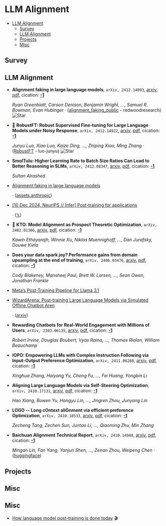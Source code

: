 # LLM Alignment

- [LLM Alignment](#llm-alignment) 
  - [Survey](#survey)
  - [LLM Alignment](#llm-alignment-1)
  - [Projects](#projects)
  - [Misc](#misc)


## Survey


## LLM Alignment

- **Alignment faking in large language models**, `arXiv, 2412.14093`, [arxiv](http://arxiv.org/abs/2412.14093v2), [pdf](http://arxiv.org/pdf/2412.14093v2.pdf), cication: [**-1**](None) 

	 *Ryan Greenblatt, Carson Denison, Benjamin Wright, ..., Samuel R. Bowman, Evan Hubinger* · ([alignment_faking_public](https://github.com/redwoodresearch/alignment_faking_public) - redwoodresearch) ![Star](https://img.shields.io/github/stars/redwoodresearch/alignment_faking_public.svg?style=social&label=Star)
- 🌟 **RobustFT: Robust Supervised Fine-tuning for Large Language Models under 
  Noisy Response**, `arXiv, 2412.14922`, [arxiv](http://arxiv.org/abs/2412.14922v1), [pdf](http://arxiv.org/pdf/2412.14922v1.pdf), cication: [**-1**](None) 

	 *Junyu Luo, Xiao Luo, Kaize Ding, ..., Zhiping Xiao, Ming Zhang* · ([RobustFT](https://github.com/luo-junyu/RobustFT) - luo-junyu) ![Star](https://img.shields.io/github/stars/luo-junyu/RobustFT.svg?style=social&label=Star)
- **SmolTulu: Higher Learning Rate to Batch Size Ratios Can Lead to Better 
  Reasoning in SLMs**, `arXiv, 2412.08347`, [arxiv](http://arxiv.org/abs/2412.08347v1), [pdf](http://arxiv.org/pdf/2412.08347v1.pdf), cication: [**-1**](None) 

	 *Sultan Alrashed*
- [Alignment faking in large language models](https://www.anthropic.com/research/alignment-faking) 

	 · ([assets.anthropic](https://assets.anthropic.com/m/983c85a201a962f/original/Alignment-Faking-in-Large-Language-Models-full-paper.pdf))
- [[10 Dec 2024, NeurIPS // Infer] Post-training for applications](https://docs.google.com/presentation/d/1LWHbtz74GwKSGYZKyBVUtcyvp8lgYOi5EVpMnVDXBPs/edit) 

	 · ([𝕏](https://x.com/natolambert/status/1866197250239541350))
- 🌟 **KTO: Model Alignment as Prospect Theoretic Optimization**, `arXiv, 2402.01306`, [arxiv](http://arxiv.org/abs/2402.01306v4), [pdf](http://arxiv.org/pdf/2402.01306v4.pdf), cication: [**-1**](None) 

	 *Kawin Ethayarajh, Winnie Xu, Niklas Muennighoff, ..., Dan Jurafsky, Douwe Kiela*
- **Does your data spark joy? Performance gains from domain upsampling at 
  the end of training**, `arXiv, 2406.03476`, [arxiv](http://arxiv.org/abs/2406.03476v1), [pdf](http://arxiv.org/pdf/2406.03476v1.pdf), cication: [**-1**](None) 

	 *Cody Blakeney, Mansheej Paul, Brett W. Larsen, ..., Sean Owen, Jonathan Frankle*
- [Meta’s Post-Training Pipeline for Llama 3.1](https://medium.com/@jkabrit/metas-post-training-pipeline-for-llama-3-1-e6777801c0a1) 
- [WizardArena: Post-training Large Language Models via Simulated Offline Chatbot Aren](https://openreview.net/forum?id=VHva3d836i) 

	 · ([arxiv](https://arxiv.org/abs/2407.10627v1))
- **Rewarding Chatbots for Real-World Engagement with Millions of Users**, `arXiv, 2303.06135`, [arxiv](http://arxiv.org/abs/2303.06135v2), [pdf](http://arxiv.org/pdf/2303.06135v2.pdf), cication: [**-1**](None) 

	 *Robert Irvine, Douglas Boubert, Vyas Raina, ..., Thomas Rialan, William Beauchamp*
- **IOPO: Empowering LLMs with Complex Instruction Following via 
  Input-Output Preference Optimization**, `arXiv, 2411.06208`, [arxiv](http://arxiv.org/abs/2411.06208v1), [pdf](http://arxiv.org/pdf/2411.06208v1.pdf), cication: [**-1**](None) 

	 *Xinghua Zhang, Haiyang Yu, Cheng Fu, ..., Fei Huang, Yongbin Li*
- **Aligning Large Language Models via Self-Steering Optimization**, `arXiv, 2410.17131`, [arxiv](http://arxiv.org/abs/2410.17131v1), [pdf](http://arxiv.org/pdf/2410.17131v1.pdf), cication: [**-1**](None) 

	 *Hao Xiang, Bowen Yu, Hongyu Lin, ..., Jingren Zhou, Junyang Lin*
- **LOGO -- Long cOntext aliGnment via efficient preference Optimization**, `arXiv, 2410.18533`, [arxiv](http://arxiv.org/abs/2410.18533v1), [pdf](http://arxiv.org/pdf/2410.18533v1.pdf), cication: [**-1**](None) 

	 *Zecheng Tang, Zechen Sun, Juntao Li, ..., Qiaoming Zhu, Min Zhang*
- **Baichuan Alignment Technical Report**, `arXiv, 2410.14940`, [arxiv](http://arxiv.org/abs/2410.14940v1), [pdf](http://arxiv.org/pdf/2410.14940v1.pdf), cication: [**-1**](None) 

	 *Mingan Lin, Fan Yang, Yanjun Shen, ..., Zenan Zhou, Weipeng Chen* · ([huggingface](https://huggingface.co/PKU-Baichuan-MLSystemLab/Llama3-PBM-Nova-70B))

## Projects


## Misc
## Misc
- [How language model post-training is done today](https://www.youtube.com/)  :clapper: